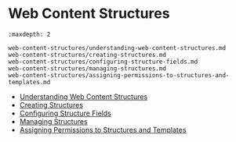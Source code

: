 # Web Content Structures

```{toctree}
:maxdepth: 2

web-content-structures/understanding-web-content-structures.md
web-content-structures/creating-structures.md
web-content-structures/configuring-structure-fields.md
web-content-structures/managing-structures.md
web-content-structures/assigning-permissions-to-structures-and-templates.md
```

- [Understanding Web Content Structures](./web-content-structures/understanding-web-content-structures.md)
- [Creating Structures](./web-content-structures/creating-structures.md)
- [Configuring Structure Fields](./web-content-structures/configuring-structure-fields.md)
- [Managing Structures](./web-content-structures/managing-structures.md)
- [Assigning Permissions to Structures and Templates](./web-content-structures/assigning-permissions-to-structures-and-templates.md)

